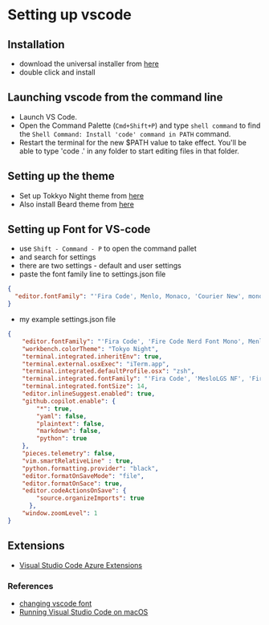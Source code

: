 # Setting up vscode

## Installation

- download the universal installer from [here](https://code.visualstudio.com/docs?dv=osx)
- double click and install

## Launching vscode from the command line

- Launch VS Code.
- Open the Command Palette (`Cmd+Shift+P`) and type `shell command` to find the `Shell Command: Install 'code' command in PATH` command.
- Restart the terminal for the new $PATH value to take effect. You'll be able to type 'code .' in any folder to start editing files in that folder.

## Setting up the theme
- Set up Tokkyo Night theme from [here](https://marketplace.visualstudio.com/items?itemName=enkia.tokyo-night)
- Also install Beard theme from [here](https://marketplace.visualstudio.com/items?itemName=BeardedBear.beardedtheme) 

## Setting up Font for VS-code

- use `Shift - Command - P` to open the command pallet 
- and search for settings 
- there are two settings - default and user settings
- paste the font family line to settings.json file

```json
{
  "editor.fontFamily": "'Fira Code', Menlo, Monaco, 'Courier New', monospace",
}
```

- my example settings.json file

```json
{
    "editor.fontFamily": "'Fira Code', 'Fire Code Nerd Font Mono', Menlo, Monaco, 'Courier New', monospace",
    "workbench.colorTheme": "Tokyo Night",
    "terminal.integrated.inheritEnv": true,
    "terminal.external.osxExec": "iTerm.app",
    "terminal.integrated.defaultProfile.osx": "zsh",
    "terminal.integrated.fontFamily": "'Fira Code', 'MesloLGS NF', 'Fire Code Nerd Font Mono'",
    "terminal.integrated.fontSize": 14,
    "editor.inlineSuggest.enabled": true,
    "github.copilot.enable": {
        "*": true,
        "yaml": false,
        "plaintext": false,
        "markdown": false,
        "python": true
    },
    "pieces.telemetry": false,
    "vim.smartRelativeLine" : true,
    "python.formatting.provider": "black",
    "editor.formatOnSaveMode": "file",
    "editor.formatOnSace": true,
    "editor.codeActionsOnSave": {
        "source.organizeImports": true
      },
    "window.zoomLevel": 1
}

```

## Extensions
- [Visual Studio Code Azure Extensions](https://code.visualstudio.com/docs/azure/extensions)

### References
- [changing vscode font](https://techstacker.com/change-vscode-code-font/)
- [Running Visual Studio Code on macOS](https://code.visualstudio.com/docs/setup/mac)

